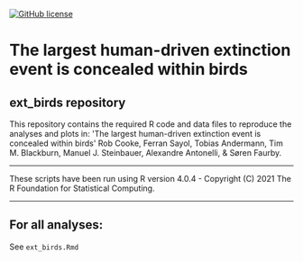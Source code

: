 <!-- badges: start -->
[![GitHub license](https://img.shields.io/github/license/Naereen/StrapDown.js.svg)](https://github.com/03rcooke/ext_birds/blob/main/LICENSE)
<!-- badges: end -->

# The largest human-driven extinction event is concealed within birds
## ext_birds repository
This repository contains the required R code and data files to reproduce the analyses and plots in: 'The largest human-driven extinction event is concealed within birds' Rob Cooke, Ferran Sayol, Tobias Andermann, Tim M. Blackburn, Manuel J. Steinbauer, Alexandre Antonelli, & Søren Faurby.

***

These scripts have been run using R version 4.0.4 - Copyright (C) 2021 The R Foundation for Statistical Computing.

***

## For all analyses:

See `ext_birds.Rmd`
